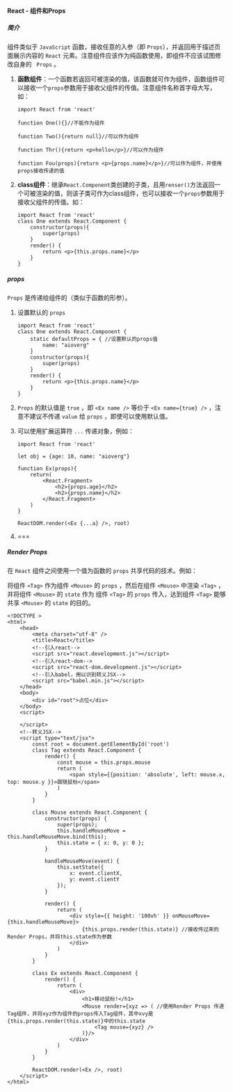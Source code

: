 #### React - 组件和Props

##### 简介

组件类似于 `JavaScript` 函数，接收任意的入参（即 `Props`），并返回用于描述页面展示内容的 `React` 元素。注意组件应该作为纯函数使用，即组件不应该试图修改自身的 ` Props` 。 

1. **函数组件**：一个函数若返回可被渲染的值，该函数就可作为组件，函数组件可以接收一个`props`参数用于接收父组件的传值。注意组件名称首字母大写，如：

   ```react
   import React from 'react'
   
   function One(){}//不能作为组件
   
   function Two(){return null}//可以作为组件
   
   function Thr(){return <p>hello</p>}//可以作为组件
   
   function Fou(props){return <p>{props.name}</p>}//可以作为组件，并使用props接收传递的值
   ```
   
2. **class组件**：继承`React.Component`类创建的子类，且用`renser()`方法返回一个可被渲染的值，则该子类可作为class组件，也可以接收一个`props`参数用于接收父组件的传值。如：

   ```react
   import React from 'react'
   class One extends React.Component {
       constructor(props){
           super(props)
       }
       render() {
           return <p>{this.props.name}</p>
       }
   }
   ```

##### props

`Props` 是传递给组件的（类似于函数的形参）。

1. 设置默认的 `props` 

   ```react
   import React from 'react'
   class One extends React.Component {
       static defaultProps = { //设置默认的props值
           name: "aioverg"
       }
       constructor(props){
           super(props)
       }
       render() {
           return <p>{this.props.name}</p>
       }
   }
   ```

   

2. `Props` 的默认值是 `true` ，即 `<Ex name />` 等价于 `<Ex name={true} />` ，注意不建议不传递 `value` 给 `props` ，即使可以使用默认值。

3. 可以使用扩展运算符 `...` 传递对象，例如：

   ```react
   import React from 'react'
   
   let obj = {age: 10, name: "aioverg"}
   
   function Ex(props){
       return(
           <React.Fragment>
               <h2>{props.age}</h2>
               <h2>{props.name}</h2>
           </React.Fragment>
       )
   }
   
   ReactDOM.render(<Ex {...a} />, root)
   ```

4. ===

##### Render Props

在 `React` 组件之间使用一个值为函数的 `props` 共享代码的技术。例如：

将组件 `<Tag>` 作为组件 `<Mouse>` 的 `props` ，然后在组件 `<Mouse>` 中渲染 `<Tag>` ，并将组件 `<Mouse>` 的 `state` 作为 组件 `<Tag>` 的 `props` 传入，达到组件 `<Tag>` 能够共享 `<Mouse>` 的 `state` 的目的。

```react
<!DOCTYPE >
<html>
	<head>
		<meta charset="utf-8" />
		<title>React</title>
		<!--引入react-->
		<script src="react.development.js"></script>
		<!--引入react-dom-->
		<script src="react-dom.development.js"></script>
		<!--引入babel，用以识别转义JSX-->
		<script src="babel.min.js"></script>
	</head>
	<body>
		<div id="root">占位</div>
	</body>
	<script>
		
	</script>
	<!--转义JSX-->
	<script type="text/jsx">
	    const root = document.getElementById('root')
		class Tag extends React.Component {
            render() {
                const mouse = this.props.mouse
                return (
                    <span style={{position: 'absolute', left: mouse.x, top: mouse.y }}>跟随鼠标</span>
                )
            }
        }

        class Mouse extends React.Component {
            constructor(props) {
                super(props);
                this.handleMouseMove = this.handleMouseMove.bind(this);
                this.state = { x: 0, y: 0 };
            }

            handleMouseMove(event) {
                this.setState({
                    x: event.clientX,
                    y: event.clientY
                });
            }

            render() {
                return (
                    <div style={{ height: '100vh' }} onMouseMove={this.handleMouseMove}>
                        {this.props.render(this.state)} //接收传过来的 Render Props，并将this.state作为参数
                    </div>
                )
            }
        }

        class Ex extends React.Component {
            render() {
                return (
                    <div>
                        <h1>移动鼠标!</h1>
                        <Mouse render={xyz => ( //使用Render Props 传递Tag组件，并将xyz作为组件的props传入Tag组件，其中xvy是{this.props.render(this.state)}中的this.state
                            <Tag mouse={xyz} />
                        )}/>
                    </div>
                )
            }
        }
        
		ReactDOM.render(<Ex />, root)
    </script>
</html>
```

